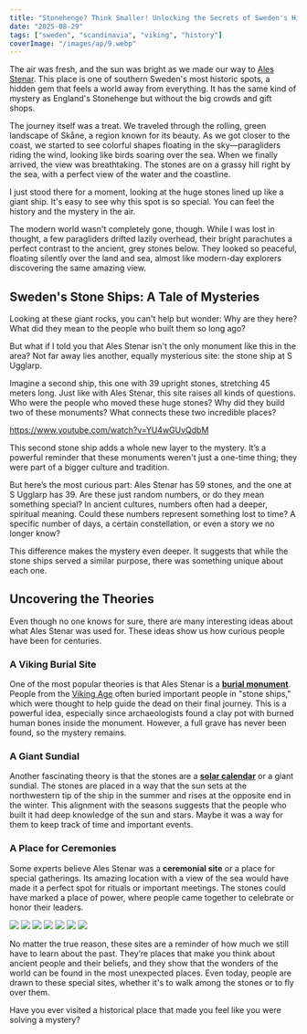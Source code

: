 ```yaml
---
title: "Stonehenge? Think Smaller! Unlocking the Secrets of Sweden's Hidden Stone Ships"
date: "2025-08-29"
tags: ["sweden", "scandinavia", "viking", "history"]
coverImage: "/images/ap/9.webp"
---
```


The air was fresh, and the sun was bright as we made our way to [Ales Stenar](https://maps.app.goo.gl/twyjSJev5gLuZttV8). This place is one of southern Sweden's most historic spots, a hidden gem that feels a world away from everything. It has the same kind of mystery as England's Stonehenge but without the big crowds and gift shops.

The journey itself was a treat. We traveled through the rolling, green landscape of Skåne, a region known for its beauty. As we got closer to the coast, we started to see colorful shapes floating in the sky—paragliders riding the wind, looking like birds soaring over the sea. When we finally arrived, the view was breathtaking. The stones are on a grassy hill right by the sea, with a perfect view of the water and the coastline.

I just stood there for a moment, looking at the huge stones lined up like a giant ship. It's easy to see why this spot is so special. You can feel the history and the mystery in the air.

The modern world wasn't completely gone, though. While I was lost in thought, a few paragliders drifted lazily overhead, their bright parachutes a perfect contrast to the ancient, grey stones below. They looked so peaceful, floating silently over the land and sea, almost like modern-day explorers discovering the same amazing view.

## Sweden's Stone Ships: A Tale of Mysteries

Looking at these giant rocks, you can't help but wonder: Why are they here? What did they mean to the people who built them so long ago?

But what if I told you that Ales Stenar isn't the only monument like this in the area? Not far away lies another, equally mysterious site: the stone ship at S Ugglarp.

Imagine a second ship, this one with 39 upright stones, stretching 45 meters long. Just like with Ales Stenar, this site raises all kinds of questions. Who were the people who moved these huge stones? Why did they build two of these monuments? What connects these two incredible places?

https://www.youtube.com/watch?v=YU4wGUvQdbM

This second stone ship adds a whole new layer to the mystery. It’s a powerful reminder that these monuments weren't just a one-time thing; they were part of a bigger culture and tradition.

But here’s the most curious part: Ales Stenar has 59 stones, and the one at S Ugglarp has 39. Are these just random numbers, or do they mean something special? In ancient cultures, numbers often had a deeper, spiritual meaning. Could these numbers represent something lost to time? A specific number of days, a certain constellation, or even a story we no longer know?

This difference makes the mystery even deeper. It suggests that while the stone ships served a similar purpose, there was something unique about each one.

## Uncovering the Theories

Even though no one knows for sure, there are many interesting ideas about what Ales Stenar was used for. These ideas show us how curious people have been for centuries.

### A Viking Burial Site

One of the most popular theories is that Ales Stenar is a [**burial monument**](https://en.wikipedia.org/wiki/Norse_funeral). People from the [Viking Age](https://en.natmus.dk/historical-knowledge/denmark/prehistoric-period-until-1050-ad/the-viking-age/) often buried important people in "stone ships," which were thought to help guide the dead on their final journey. This is a powerful idea, especially since archaeologists found a clay pot with burned human bones inside the monument. However, a full grave has never been found, so the mystery remains.

### A Giant Sundial

Another fascinating theory is that the stones are a [**solar calendar**](https://www.britannica.com/science/solar-calendar) or a giant sundial. The stones are placed in a way that the sun sets at the northwestern tip of the ship in the summer and rises at the opposite end in the winter. This alignment with the seasons suggests that the people who built it had deep knowledge of the sun and stars. Maybe it was a way for them to keep track of time and important events.

### A Place for Ceremonies

Some experts believe Ales Stenar was a **ceremonial site** or a place for special gatherings. Its amazing location with a view of the sea would have made it a perfect spot for rituals or important meetings. The stones could have marked a place of power, where people came together to celebrate or honor their leaders.

<!--gallery-->
![](/images/ap/2.webp)
![](/images/ap/3.webp)
![](/images/ap/4.webp)
![](/images/ap/5.webp)
![](/images/ap/6.webp)
![](/images/ap/7.webp)
![](/images/ap/8.webp)
<!--gallery-->

No matter the true reason, these sites are a reminder of how much we still have to learn about the past. They’re places that make you think about ancient people and their beliefs, and they show that the wonders of the world can be found in the most unexpected places. Even today, people are drawn to these special sites, whether it's to walk among the stones or to fly over them.

Have you ever visited a historical place that made you feel like you were solving a mystery?
